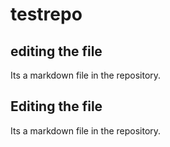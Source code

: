 # testrepo
## editing the file

Its a markdown file in the repository.
## Editing the file
Its a markdown file in the repository.
